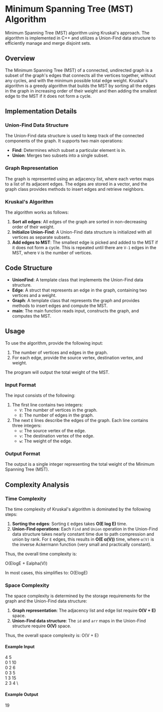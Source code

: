 # Minimum Spanning Tree (MST) Algorithm

Minimum Spanning Tree (MST) algorithm using Kruskal's approach. The algorithm is implemented in C++ and utilizes a Union-Find data structure to efficiently manage and merge disjoint sets.

## Overview

The Minimum Spanning Tree (MST) of a connected, undirected graph is a subset of the graph's edges that connects all the vertices together, without any cycles, and with the minimum possible total edge weight. Kruskal's algorithm is a greedy algorithm that builds the MST by sorting all the edges in the graph in increasing order of their weight and then adding the smallest edge to the MST if it does not form a cycle.

## Implementation Details

### Union-Find Data Structure

The Union-Find data structure is used to keep track of the connected components of the graph. It supports two main operations:

- **Find**: Determines which subset a particular element is in.
- **Union**: Merges two subsets into a single subset.

### Graph Representation

The graph is represented using an adjacency list, where each vertex maps to a list of its adjacent edges. The edges are stored in a vector, and the graph class provides methods to insert edges and retrieve neighbors.

### Kruskal's Algorithm

The algorithm works as follows:

1. **Sort all edges**: All edges of the graph are sorted in non-decreasing order of their weight.
2. **Initialize Union-Find**: A Union-Find data structure is initialized with all vertices as separate subsets.
3. **Add edges to MST**: The smallest edge is picked and added to the MST if it does not form a cycle. This is repeated until there are `V-1` edges in the MST, where `V` is the number of vertices.

## Code Structure

- **UnionFind**: A template class that implements the Union-Find data structure.
- **Edge**: A struct that represents an edge in the graph, containing two vertices and a weight.
- **Graph**: A template class that represents the graph and provides methods to insert edges and compute the MST.
- **main**: The main function reads input, constructs the graph, and computes the MST.

## Usage

To use the algorithm, provide the following input:

1. The number of vertices and edges in the graph.
2. For each edge, provide the source vertex, destination vertex, and weight.

The program will output the total weight of the MST.

### Input Format

The input consists of the following:

1. The first line contains two integers:
   - `V`: The number of vertices in the graph.
   - `E`: The number of edges in the graph.
2. The next `E` lines describe the edges of the graph. Each line contains three integers:
   - `u`: The source vertex of the edge.
   - `v`: The destination vertex of the edge.
   - `w`: The weight of the edge.
### Output Format

The output is a single integer representing the total weight of the Minimum Spanning Tree (MST).



## Complexity Analysis

### Time Complexity

The time complexity of Kruskal's algorithm is dominated by the following steps:

1. **Sorting the edges**: Sorting `E` edges takes **O(E log E)** time.
2. **Union-Find operations**: Each `Find` and `Union` operation in the Union-Find data structure takes nearly constant time due to path compression and union by rank. For `E` edges, this results in **O(E α(V))** time, where `α(V)` is the inverse Ackermann function (very small and practically constant).

Thus, the overall time complexity is:

O(ElogE + Ealpha(V))

In most cases, this simplifies to:
O(ElogE)

### Space Complexity

The space complexity is determined by the storage requirements for the graph and the Union-Find data structure:

1. **Graph representation**: The adjacency list and edge list require **O(V + E)** space.
2. **Union-Find data structure**: The `id` and `arr` maps in the Union-Find structure require **O(V)** space.

Thus, the overall space complexity is:
O(V + E)


#### Example Input
4 5 \
0 1 10 \
0 2 6 \
0 3 5 \
1 3 15 \
2 3 4 \

#### Example Output
19


